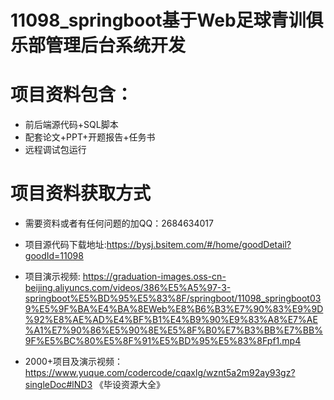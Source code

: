#  11098_springboot基于Web足球青训俱乐部管理后台系统开发
 
# 项目资料包含：
* 前后端源代码+SQL脚本
* 配套论文+PPT+开题报告+任务书
* 远程调试包运行

# 项目资料获取方式
* 需要资料或者有任何问题的加QQ：2684634017
* 项目源代码下载地址:https://bysj.bsitem.com/#/home/goodDetail?goodId=11098

* 项目演示视频:  https://graduation-images.oss-cn-beijing.aliyuncs.com/videos/386%E5%A5%97-3-springboot%E5%BD%95%E5%83%8F/springboot/11098_springboot039%E5%9F%BA%E4%BA%8EWeb%E8%B6%B3%E7%90%83%E9%9D%92%E8%AE%AD%E4%BF%B1%E4%B9%90%E9%83%A8%E7%AE%A1%E7%90%86%E5%90%8E%E5%8F%B0%E7%B3%BB%E7%BB%9F%E5%BC%80%E5%8F%91%E5%BD%95%E5%83%8Fpf1.mp4


* 2000+项目及演示视频：https://www.yuque.com/codercode/cqaxlg/wznt5a2m92ay93gz?singleDoc#lND3 《毕设资源大全》







